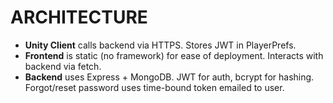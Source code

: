 # ARCHITECTURE

- **Unity Client** calls backend via HTTPS. Stores JWT in PlayerPrefs.
- **Frontend** is static (no framework) for ease of deployment. Interacts with backend via fetch.
- **Backend** uses Express + MongoDB. JWT for auth, bcrypt for hashing. Forgot/reset password uses time-bound token emailed to user.
